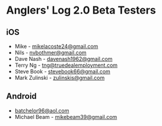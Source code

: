 Anglers' Log 2.0 Beta Testers
=============================

## iOS
* Mike - mikelacoste24@gmail.com
* Nils - nvbothmer@gmail.com
* Dave Nash - davenash1962@gmail.com
* Terry Ng - tng@truedealemployment.com
* Steve Book - stevebook66@gmail.com
* Mark Zulinski - zulinskis@gmail.com

## Android
* batchelor96@aol.com
* Michael Beam - mikebeam39@gmail.com